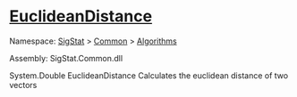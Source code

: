 # [EuclideanDistance](./DtwPy-100664153.md)

Namespace: [SigStat]() > [Common](./../../README.md) > [Algorithms](./../README.md)

Assembly: SigStat.Common.dll

System.Double   EuclideanDistance    Calculates the euclidean distance of two vectors
